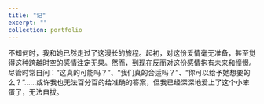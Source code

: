 ```yaml
---
title: "记"
excerpt: ""
collection: portfolio
---
```


不知何时，我和她已然走过了这漫长的旅程。起初，对这份爱情毫无准备，甚至觉得这种跨越时空的感情注定无果。然而，到现在反而对这份感情抱有未来和憧憬。尽管时常自问：“这真的可能吗？”、“我们真的合适吗？”、“你可以给予她想要的么？”……或许我也无法百分百的给准确的答案，但我已经深深地爱上了这个小笨蛋了，无法自拔。















